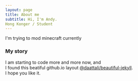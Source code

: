 ```yaml
---
layout: page
title: About me
subtitle: Hi, I'm Andy.  
Hong Konger / Student
---
```


I'm trying to mod minecraft currently

### My story

I am starting to code more and more now, and  
I found this beatiful github.io layout [@daattali/beautiful-jekyll](https://github.com/daattali/beautiful-jekyll).  
I hope you like it.
